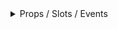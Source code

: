 <details class="my-2 mb-4">
<summary>Props / Slots / Events </summary>
<div class="px-4">
<br/>

## Props

| Prop name | Description                                        | Type   | Values           | Default |
| --------- | -------------------------------------------------- | ------ | ---------------- | ------- |
| size      | A Prop to show the size of the widget sm, md or lg | string | `sm`, `md`, `lg` | 'md'    |

## Slots

| Name    | Description                                   | Bindings |
| ------- | --------------------------------------------- | -------- |
| default | Use this slot to place the value for the stat |          |

          ---

<hr/>

</div>
</details>
